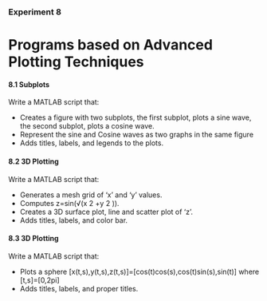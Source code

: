 ### Experiment 8
# Programs based on Advanced Plotting Techniques

#### 8.1 Subplots
Write a MATLAB script that:
- Creates a figure with two subplots, the first subplot, plots a sine wave, the second subplot, plots a cosine wave.
- Represent the sine and Cosine waves as two graphs in the same figure
- Adds titles, labels, and legends to the plots.

#### 8.2 3D Plotting
Write a MATLAB script that:
- Generates a mesh grid of ‘x’ and ‘y’ values.
- Computes z=sin(√(x 2 +y 2 )).
- Creates a 3D surface plot, line and scatter plot of ‘z’.
- Adds titles, labels, and color bar.

#### 8.3 3D Plotting
Write a MATLAB script that:
- Plots a sphere [x(t,s),y(t,s),z(t,s)]=[cos(t)cos(s),cos(t)sin(s),sin(t)] where [t,s]=[0,2pi]
- Adds titles, labels, and proper titles.
